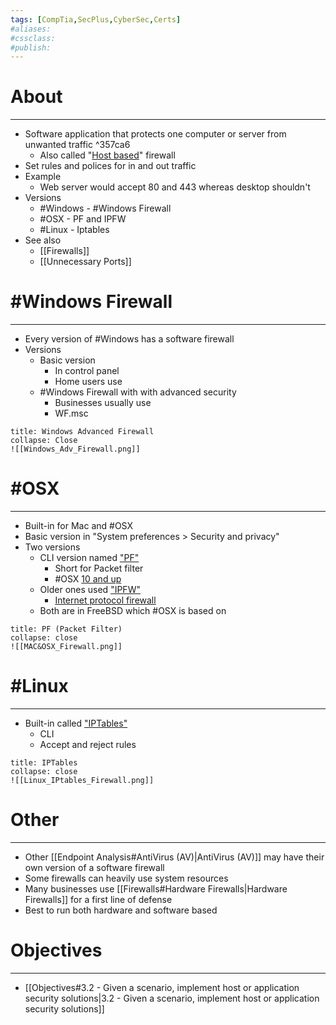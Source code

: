 ```yaml
---
tags: [CompTia,SecPlus,CyberSec,Certs]
#aliases:
#cssclass:
#publish:
---
```


# About
---
- Software application that protects one computer or server from unwanted traffic ^357ca6
	- Also called "<u>Host based</u>" firewall
- Set rules and polices for in and out traffic
- Example
	- Web server would accept 80 and 443 whereas desktop shouldn't
- Versions
	- #Windows  - #Windows Firewall
	-  #OSX - PF and IPFW
	- #Linux - Iptables
- See also
	- [[Firewalls]]
	- [[Unnecessary Ports]]

# #Windows Firewall
---
- Every version of #Windows has a software firewall
- Versions
	- Basic version
		- In control panel
		- Home users use
	- #Windows Firewall with with advanced security
		- Businesses usually use
		- WF.msc

```ad-info
title: Windows Advanced Firewall
collapse: Close
![[Windows_Adv_Firewall.png]]
```

# #OSX
---
- Built-in for Mac and #OSX
- Basic version in "System preferences > Security and privacy"
- Two versions
	- CLI version named <u>"PF"</u>
		- Short for Packet filter
		- #OSX <u>10 and up</u>
	- Older ones used <u>"IPFW"</u>
		- <u>Internet protocol firewall</u>
	- Both are in FreeBSD which #OSX is based on

```ad-info
title: PF (Packet Filter)
collapse: close
![[MAC&OSX_Firewall.png]]
```

# #Linux
---
- Built-in called <u>"IPTables"</u>
	- CLI
	- Accept and reject rules

```ad-info
title: IPTables
collapse: close
![[Linux_IPtables_Firewall.png]]
```

# Other
---
- Other [[Endpoint Analysis#AntiVirus (AV)|AntiVirus (AV)]] may have their own version of a software firewall
- Some firewalls can heavily use system resources
- Many businesses use [[Firewalls#Hardware Firewalls|Hardware Firewalls]] for a first line of defense
- Best to run both hardware and software based

# Objectives
---
- [[Objectives#3.2 - Given a scenario, implement host or application security solutions|3.2 - Given a scenario, implement host or application security solutions]]